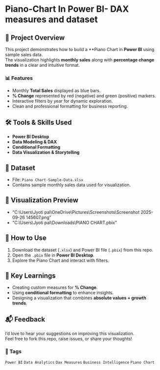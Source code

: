 # Piano-Chart In Power BI- DAX measures and dataset

## 📌 Project Overview
This project demonstrates how to build a **Piano Chart in **Power BI** using sample sales data.  
The visualization highlights **monthly sales** along with **percentage change trends** in a clear and intuitive format.

### 📊 Features
- Monthly **Total Sales** displayed as blue bars.
- **% Change** represented by red (negative) and green (positive) markers.
- Interactive filters by year for dynamic exploration.
- Clean and professional formatting for business reporting.

## 🛠 Tools & Skills Used
- **Power BI Desktop**
- **Data Modeling & DAX**
- **Conditional Formatting**
- **Data Visualization & Storytelling**

## 📂 Dataset
- File: `Piano Chart-Sample-Data.xlsx`  
- Contains sample monthly sales data used for visualization.

## 📸 Visualization Preview
* "C:\Users\Jyoti pal\OneDrive\Pictures\Screenshots\Screenshot 2025-09-26 145607.png"
* "C:\Users\Jyoti pal\Downloads\PIANO CHART.pbix"

## 🚀 How to Use
1. Download the dataset (`.xlsx`) and Power BI file (`.pbix`) from this repo.
2. Open the `.pbix` file in **Power BI Desktop**.
3. Explore the Piano Chart and interact with filters.

## 📌 Key Learnings
- Creating custom measures for **% Change**.
- Using **conditional formatting** to enhance insights.
- Designing a visualization that combines **absolute values + growth trends**.

## 📬 Feedback
I’d love to hear your suggestions on improving this visualization.  
Feel free to fork this repo, raise issues, or share your thoughts!


### 🔖 Tags
`Power BI` `Data Analytics` `Dax Measures` `Business Intelligence` `Piano Chart`
